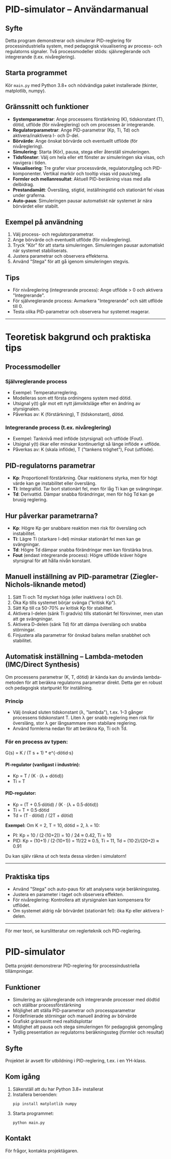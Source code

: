  # PID-simulator – Användarmanual

## Syfte
Detta program demonstrerar och simulerar PID-reglering för processindustriella system, med pedagogisk visualisering av process- och regulatorns signaler. Två processmodeller stöds: självreglerande och integrerande (t.ex. nivåreglering).

## Starta programmet
Kör `main.py` med Python 3.8+ och nödvändiga paket installerade (tkinter, matplotlib, numpy).

## Gränssnitt och funktioner
- **Systemparametrar**: Ange processens förstärkning (K), tidskonstant (T), dötid, utflöde (för nivåreglering) och om processen är integrerande.
- **Regulatorparametrar**: Ange PID-parametrar (Kp, Ti, Td) och aktivera/inaktivera I- och D-del.
- **Börvärde**: Ange önskat börvärde och eventuellt utflöde (för nivåreglering).
- **Simulering**: Starta (Kör), pausa, stega eller återställ simuleringen.
- **Tidsfönster**: Välj om hela eller ett fönster av simuleringen ska visas, och navigera i tiden.
- **Visualisering**: Tre grafer visar processvärde, regulatorutgång och PID-komponenter. Vertikal markör och tooltip visas vid paus/steg.
- **Formler och mellanresultat**: Aktuell PID-beräkning visas med alla delbidrag.
- **Prestandamått**: Översläng, stigtid, inställningstid och stationärt fel visas under graferna.
- **Auto-paus**: Simuleringen pausar automatiskt när systemet är nära börvärdet eller stabilt.

## Exempel på användning
1. Välj process- och regulatorparametrar.
2. Ange börvärde och eventuellt utflöde (för nivåreglering).
3. Tryck "Kör" för att starta simuleringen. Simuleringen pausar automatiskt när systemet stabiliserats.
4. Justera parametrar och observera effekterna.
5. Använd "Stega" för att gå igenom simuleringen stegvis.

## Tips
- För nivåreglering (integrerande process): Ange utflöde > 0 och aktivera "Integrerande".
- För självreglerande process: Avmarkera "Integrerande" och sätt utflöde till 0.
- Testa olika PID-parametrar och observera hur systemet reagerar.

---

# Teoretisk bakgrund och praktiska tips

## Processmodeller

### Självreglerande process
- Exempel: Temperaturreglering.
- Modelleras som ett första ordningens system med dötid.
- Utsignal y(t) går mot ett nytt jämviktsläge efter en ändring av styrsignalen.
- Påverkas av: K (förstärkning), T (tidskonstant), dötid.

### Integrerande process (t.ex. nivåreglering)
- Exempel: Tanknivå med inflöde (styrsignal) och utflöde (Fout).
- Utsignal y(t) ökar eller minskar kontinuerligt så länge inflöde ≠ utflöde.
- Påverkas av: K (skala inflöde), T ("tankens tröghet"), Fout (utflöde).

## PID-regulatorns parametrar
- **Kp**: Proportionell förstärkning. Ökar reaktionens styrka, men för högt värde kan ge instabilitet eller översläng.
- **Ti**: Integraltid. Tar bort stationärt fel, men för låg Ti kan ge svängningar.
- **Td**: Derivattid. Dämpar snabba förändringar, men för hög Td kan ge brusig reglering.

## Hur påverkar parametrarna?
- **Kp**: Högre Kp ger snabbare reaktion men risk för översläng och instabilitet.
- **Ti**: Lägre Ti (starkare I-del) minskar stationärt fel men kan ge svängningar.
- **Td**: Högre Td dämpar snabba förändringar men kan förstärka brus.
- **Fout** (endast integrerande process): Högre utflöde kräver högre styrsignal för att hålla nivån konstant.

## Manuell inställning av PID-parametrar (Ziegler-Nichols-liknande metod)
1. Sätt Ti och Td mycket höga (eller inaktivera I och D).
2. Öka Kp tills systemet börjar svänga ("kritisk Kp").
3. Sätt Kp till ca 50-70% av kritisk Kp för stabilitet.
4. Aktivera I-delen (sänk Ti gradvis) tills stationärt fel försvinner, men utan att ge svängningar.
5. Aktivera D-delen (sänk Td) för att dämpa översläng och snabba störningar.
6. Finjustera alla parametrar för önskad balans mellan snabbhet och stabilitet.


## Automatisk inställning – Lambda-metoden (IMC/Direct Synthesis)

Om processens parametrar (K, T, dötid) är kända kan du använda lambda-metoden för att beräkna regulatorns parametrar direkt. Detta ger en robust och pedagogisk startpunkt för inställning.

### Princip
- Välj önskad sluten tidskonstant (λ, "lambda"), t.ex. 1–3 gånger processens tidskonstant T. Liten λ ger snabb reglering men risk för översläng, stor λ ger långsammare men stabilare reglering.
- Använd formlerna nedan för att beräkna Kp, Ti och Td.

### För en process av typen:
G(s) = K / (T s + 1) * e^{-dötid·s}

#### PI-regulator (vanligast i industrin):
- Kp = T / (K · (λ + dötid))
- Ti = T

#### PID-regulator:
- Kp = (T + 0.5·dötid) / (K · (λ + 0.5·dötid))
- Ti = T + 0.5·dötid
- Td = (T · dötid) / (2T + dötid)

**Exempel:**
Om K = 2, T = 10, dötid = 2, λ = 10:
- PI:  Kp = 10 / (2·(10+2)) = 10 / 24 ≈ 0.42, Ti = 10
- PID: Kp = (10+1) / (2·(10+1)) = 11/22 ≈ 0.5, Ti = 11, Td = (10·2)/(20+2) ≈ 0.91

Du kan själv räkna ut och testa dessa värden i simulatorn!

---

## Praktiska tips
- Använd "Stega" och auto-paus för att analysera varje beräkningssteg.
- Justera en parameter i taget och observera effekten.
- För nivåreglering: Kontrollera att styrsignalen kan kompensera för utflödet.
- Om systemet aldrig når börvärdet (stationärt fel): öka Kp eller aktivera I-delen.

---

För mer teori, se kurslitteratur om reglerteknik och PID-reglering.
# PID-simulator

Detta projekt demonstrerar PID-reglering för processindustriella tillämpningar. 

## Funktioner
- Simulering av självreglerande och integrerande processer med dödtid och ställbar processförstärkning
- Möjlighet att ställa PID-parametrar och processparametrar
- Fördefinierade störningar och manuell ändring av börvärde
- Grafiskt gränssnitt med realtidsplottar
- Möjlighet att pausa och stega simuleringen för pedagogisk genomgång
- Tydlig presentation av regulatorns beräkningssteg (formler och resultat)

## Syfte
Projektet är avsett för utbildning i PID-reglering, t.ex. i en YH-klass.

## Kom igång
1. Säkerställ att du har Python 3.8+ installerat
2. Installera beroenden:
   ```
   pip install matplotlib numpy
   ```
3. Starta programmet:
   ```
   python main.py
   ```

## Kontakt
För frågor, kontakta projektägaren.
